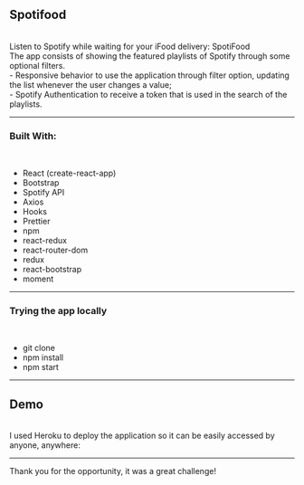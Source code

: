 <h2>Spotifood</h2>
<br>
Listen to Spotify while waiting for your iFood delivery: SpotiFood
<br>
The app consists of showing the featured playlists of Spotify through some optional filters.
<br>
- Responsive behavior to use the application through filter option, updating the list whenever the user changes a value;
<br>
- Spotify Authentication to receive a token that is used in the search of the playlists.
<hr>
<h3>Built With:</h3>
<br>
<ul>
  <li>React (create-react-app)</li>
  <li>Bootstrap</li>
  <li>Spotify API</li>
  <li>Axios</li>
  <li>Hooks</li>
  <li>Prettier</li>
  <li>npm</li>
  <li>react-redux</li>
  <li>react-router-dom</li>
  <li>redux</li>
  <li>react-bootstrap</li>
  <li>moment</li>
</ul>
<hr>
<h3>Trying the app locally</h3>
<br>
<ul>
  <li>git clone</li>
  <li>npm install</li>
  <li>npm start</li>
</ul>
<hr>
<h2>Demo</h2>
<br>
I used Heroku to deploy the application so it can be easily accessed by anyone, anywhere:

<hr>
Thank you for the opportunity, it was a great challenge!
